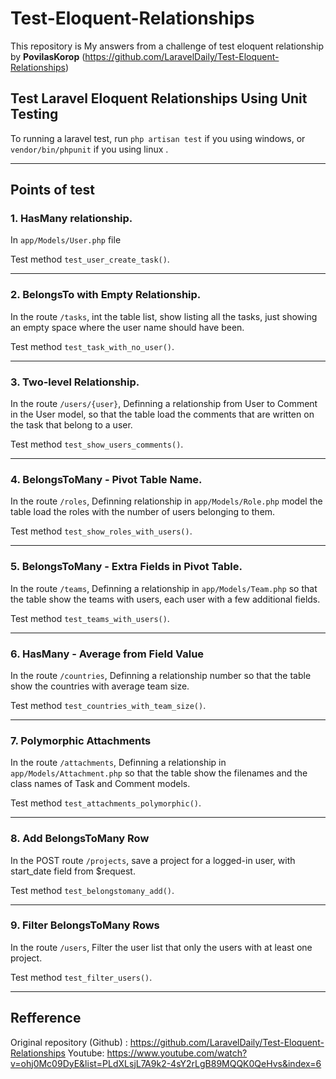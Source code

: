 # Test-Eloquent-Relationships
This repository is My answers from a challenge of test eloquent relationship by **PovilasKorop** (https://github.com/LaravelDaily/Test-Eloquent-Relationships)

## Test Laravel Eloquent Relationships Using Unit Testing

To running a laravel test, run `php artisan test` if you using windows, or `vendor/bin/phpunit` if you using linux .

---

## Points of test

### 1. HasMany relationship.

In `app/Models/User.php` file

Test method `test_user_create_task()`.

---

### 2. BelongsTo with Empty Relationship.

In the route `/tasks`, int the table list, show listing all the tasks, just showing an empty space where the user name should have been.

Test method `test_task_with_no_user()`.

---

### 3. Two-level Relationship.

In the route `/users/{user}`, Definning a relationship from User to Comment in the User model, so that the table load the comments that are written on the task that belong to a user.

Test method `test_show_users_comments()`.

---

### 4. BelongsToMany - Pivot Table Name.

In the route `/roles`, Definning relationship in `app/Models/Role.php` model the table load the roles with the number of users belonging to them.

Test method `test_show_roles_with_users()`.

---

### 5. BelongsToMany - Extra Fields in Pivot Table.

In the route `/teams`, Definning a relationship in `app/Models/Team.php` so that the table show the teams with users, each user with a few additional fields.

Test method `test_teams_with_users()`.

---

### 6. HasMany - Average from Field Value

In the route `/countries`, Definning a relationship number so that the table show the countries with average team size.

Test method `test_countries_with_team_size()`.

---

### 7. Polymorphic Attachments

In the route `/attachments`, Definning a relationship in `app/Models/Attachment.php`  so that the table show the filenames and the class names of Task and Comment models.

Test method `test_attachments_polymorphic()`.

---

### 8. Add BelongsToMany Row

In the POST route `/projects`, save a project for a logged-in user, with start_date field from $request.

Test method `test_belongstomany_add()`.

---

### 9. Filter BelongsToMany Rows

In the route `/users`, Filter the user list that only the users with at least one project.

Test method `test_filter_users()`.

---

## Refference
Original repository (Github) :  https://github.com/LaravelDaily/Test-Eloquent-Relationships
Youtube: https://www.youtube.com/watch?v=ohj0Mc09DyE&list=PLdXLsjL7A9k2-4sY2rLgB89MQQK0QeHvs&index=6

